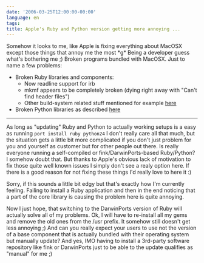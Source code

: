 ```yaml
---
date: '2006-03-25T12:00:00-00:00'
language: en
tags:
title: Apple's Ruby and Python version getting more annoying ...
---
```



Somehow it looks to me, like Apple is fixing everything about MacOSX except those things that annoy me the most \*g\* Being a developer guess what's bothering me ;) Broken programs bundled with MacOSX. Just to name a few problems:

* Broken Ruby libraries and components:
	* Now readline support for irb
	* mkmf appears to be completely broken (dying right away with "Can't find header files")
	* Other build-system related stuff mentioned for example [here](http://wiki.rubyonrails.com/rails/pages/HowtoInstallOnOSXTiger#4)
* Broken Python libraries as described [here](http://weblog.zerokspot.com/posts/587/)



-------------------------------



As long as "updating" Ruby and Python to actually working setups is a easy as running `port install ruby python24` I don't really care all that much, but the situation gets a little bit more complicated if you don't just problem for you and yourself as customer but for other people out there. Is really everyone running a self-compiled or fink/DarwinPorts-based Ruby/Python? I somehow doubt that. But thanks to Apple's obvious lack of motivation to fix those quite well known issues I simply don't see a realy option here. If there is a good reason for not fixing these things I'd really love to here it :)

Sorry, if this sounds a little bit edgy but that's exactly how I'm currently feeling. Failing to install a Ruby application and then in the end noticing that a part of the core library is causing the problem here is quite annoying.

Now I just hope, that switching to the DarwinPorts version of Ruby will actually solve all of my problems. Ok, I will have to re-install all my gems and remove the old ones from the /usr prefix. It somehow still doesn't get less annoying ;) And can you really expect your users to use not the version of a base component that is actually bundled with their operating system but manually update? And yes, IMO having to install a 3rd-party software repository like fink or DarwinPorts just to be able to the update qualifies as "manual" for me ;)